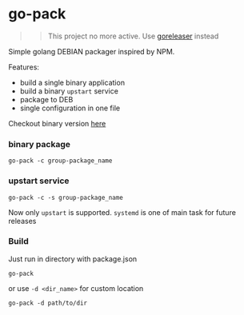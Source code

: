 # go-pack

>> This project no more active. Use [goreleaser](https://github.com/goreleaser/goreleaser) instead

Simple golang DEBIAN packager inspired by NPM.

Features:

* build a single binary application
* build a binary `upstart` service
* package to DEB
* single configuration in one file

Checkout binary version [here](https://github.com/reddec/go-pack/releases)

### binary package

```
go-pack -c group-package_name
```
  
### upstart service

```
go-pack -c -s group-package_name
```

Now only `upstart` is supported. `systemd` is one of main task for future releases


### Build

Just run in directory with package.json

```
go-pack
```
  
or use `-d <dir_name>` for custom location

```
go-pack -d path/to/dir
```
